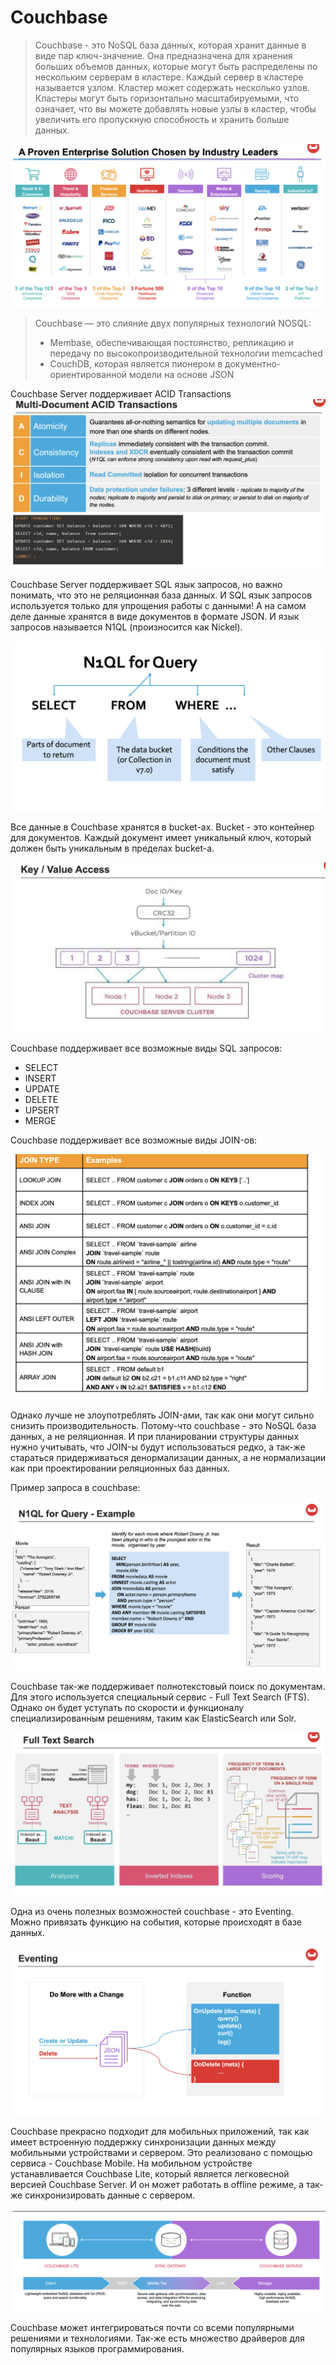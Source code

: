 # Couchbase

> Couchbase - это NoSQL база данных, которая хранит данные в виде пар ключ-значение. 
> Она предназначена для хранения больших объемов данных, 
> которые могут быть распределены по нескольким серверам в кластере.
> Каждый сервер в кластере называется узлом. 
> Кластер может содержать несколько узлов.
> Кластеры могут быть горизонтально масштабируемыми, 
> что означает, что вы можете добавлять новые узлы в кластер,
> чтобы увеличить его пропускную способность и хранить больше данных.
> 
![img](./img/couchbase_usefull.png)

> Couchbase — это слияние двух популярных технологий NOSQL:
> * Membase, обеспечивающая постоянство, репликацию и передачу по высокопроизводительной технологии memcached
> * CouchDB, которая является пионером в документно-ориентированной модели на основе JSON

Couchbase Server поддерживает ACID Transactions
![img](./img/acid_transactions.png)

Couchbase Server поддерживает SQL язык запросов, но важно понимать, что это не реляционная база данных.
И SQL язык запросов используется только для упрощения работы с данными!
А на самом деле данные хранятся в виде документов в формате JSON.
И язык запросов называется N1QL (произносится как Nickel).

![img](./img/N1QL.png)

Все данные в Couchbase хранятся в bucket-ах.
Bucket - это контейнер для документов.
Каждый документ имеет уникальный ключ, который должен быть уникальным в пределах bucket-а.

![img](./img/buckets.png)


Couchbase поддерживает все возможные виды SQL запросов: 
* SELECT
* INSERT
* UPDATE
* DELETE
* UPSERT
* MERGE

Couchbase поддерживает все возможные виды JOIN-ов:

![img](./img/joins.png)

Однако лучше не злоупотреблять JOIN-ами, так как они могут сильно снизить производительность.
Потому-что couchbase - это NoSQL база данных, а не реляционная.
И при планировании структуры данных нужно учитывать, что JOIN-ы будут использоваться редко, 
а так-же стараться придерживаться денормализации данных,
а не нормализации как при проектировании реляционных баз данных.

Пример запроса в couchbase:

![img](./img/couchbase_query.png)

Couchbase так-же поддерживает полнотекстовый поиск по документам.
Для этого используется специальный сервис - Full Text Search (FTS).
Однако он будет уступать по скорости и функционалу специализированным решениям,
таким как ElasticSearch или Solr.

![img](./img/full_text_search.png)

Одна из очень полезных возможностей couchbase - это Eventing. 
Можно привязать функцию на события, которые происходят в базе данных.

![img](./img/eventing.png)

Couchbase прекрасно подходит для мобильных приложений, 
так как имеет встроенную поддержку синхронизации данных между мобильными устройствами и сервером.
Это реализовано с помощью сервиса - Couchbase Mobile.
На мобильном устройстве устанавливается Couchbase Lite,
который является легковесной версией Couchbase Server.
И он может работать в offline режиме, а так-же синхронизировать данные с сервером.

![img](./img/mobile.png)

Couchbase может интегрироваться почти со всеми популярными решениями и технологиями.
Так-же есть множество драйверов для популярных языков программирования.
